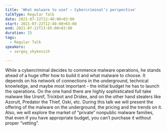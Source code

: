 ```yaml
---
title: 'What malware to use? – Cybercriminal’s perspective'
talkType: Regular Talk
date: 2021-07-22T12:40:00+03:00
start: 2021-07-22T12:40:00+03:00
end: 2021-07-22T13:05:00+03:00
duration: 25
tags:
  - Regular Talk
speakers:
  - sergey_shykevich

---
```

While a cybercriminal decides to commence malware operations, he stands ahead of a huge offer how to build it and what malware to choose. It depends on his network of connections in the underground, technical knowledge, and maybe most important - the initial budget he has to launch the operations.  On the one hand there are highly sophisticated full take malware like Ursnif, Trickbot and Dridex, and on the other hand stealers like Azorult, Predator the Thief, Oski, etc.
During this talk we will present the offering of the malware on the underground, the pricing and the trends on it. Also, we will explore the market of “private” nonpublic malware families, that even if you have appropriate budget, you can’t purchase it without proper “vetting”.